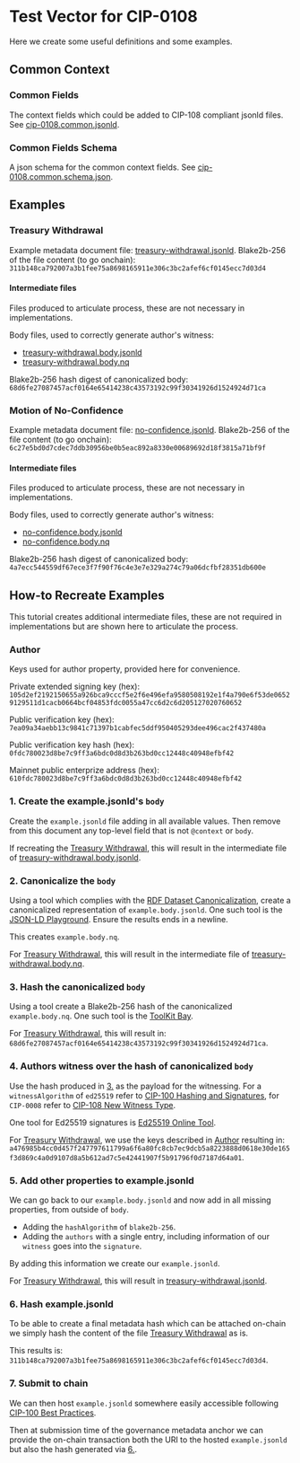 # Test Vector for CIP-0108

Here we create some useful definitions and some examples.

## Common Context

### Common Fields

The context fields which could be added to CIP-108 compliant jsonld files.
See [cip-0108.common.jsonld](./cip-0108.common.jsonld).

### Common Fields Schema

A json schema for the common context fields.
See [cip-0108.common.schema.json](./cip-0108.common.schema.json).

## Examples

### Treasury Withdrawal

Example metadata document file: [treasury-withdrawal.jsonld](./examples/treasury-withdrawal.jsonld).
Blake2b-256 of the file content (to go onchain): `311b148ca792007a3b1fee75a8698165911e306c3bc2afef6cf0145ecc7d03d4`

#### Intermediate files

Files produced to articulate process, these are not necessary in implementations.

Body files, used to correctly generate author's witness:
- [treasury-withdrawal.body.jsonld](./examples/treasury-withdrawal.body.jsonld)
- [treasury-withdrawal.body.nq](./examples/treasury-withdrawal.body.nq)

Blake2b-256 hash digest of canonicalized body: `68d6fe27087457acf0164e65414238c43573192c99f30341926d1524924d71ca`

### Motion of No-Confidence

Example metadata document file: [no-confidence.jsonld](./examples/no-confidence.jsonld).
Blake2b-256 of the file content (to go onchain): `6c27e5bd0d7cdec7ddb30956be0b5eac892a8330e00689692d18f3815a71bf9f`

#### Intermediate files

Files produced to articulate process, these are not necessary in implementations.

Body files, used to correctly generate author's witness:
- [no-confidence.body.jsonld](./examples/no-confidence.body.jsonld)
- [no-confidence.body.nq](./examples/no-confidence.body.nq)

Blake2b-256 hash digest of canonicalized body: `4a7ecc544559df67ece3f7f90f76c4e3e7e329a274c79a06dcfbf28351db600e`

## How-to Recreate Examples

This tutorial creates additional intermediate files, these are not required in implementations but are shown here to articulate the process.

### Author

Keys used for author property, provided here for convenience.

Private extended signing key (hex): `105d2ef2192150655a926bca9cccf5e2f6e496efa9580508192e1f4a790e6f53de06529129511d1cacb0664bcf04853fdc0055a47cc6d2c6d205127020760652`

Public verification key (hex):
`7ea09a34aebb13c9841c71397b1cabfec5ddf950405293dee496cac2f437480a`


Public verification key hash (hex): `0fdc780023d8be7c9ff3a6bdc0d8d3b263bd0cc12448c40948efbf42`

Mainnet public enterprize address (hex):
`610fdc780023d8be7c9ff3a6bdc0d8d3b263bd0cc12448c40948efbf42`

### 1. Create the example.jsonld's `body`

Create the `example.jsonld` file adding in all available values.
Then remove from this document any top-level field that is not `@context` or `body`.

If recreating the [Treasury Withdrawal](#treasury-withdrawal), this will result in the intermediate file of [treasury-withdrawal.body.jsonld](./examples/treasury-withdrawal.body.jsonld).

### 2. Canonicalize the `body`

Using a tool which complies with the [RDF Dataset Canonicalization](https://w3c-ccg.github.io/rdf-dataset-canonicalization/spec/), create a canonicalized representation of `example.body.jsonld`.
One such tool is the [JSON-LD Playground](https://json-ld.org/playground/).
Ensure the results ends in a newline.

This creates `example.body.nq`.

For [Treasury Withdrawal](#treasury-withdrawal), this will result in the intermediate file of [treasury-withdrawal.body.nq](./examples/treasury-withdrawal.body.nq).

### 3. Hash the canonicalized `body`

Using a tool create a Blake2b-256 hash of the canonicalized `example.body.nq`.
One such tool is the [ToolKit Bay](https://toolkitbay.com/tkb/tool/BLAKE2b_256).

For [Treasury Withdrawal](#treasury-withdrawal), this will result in: `68d6fe27087457acf0164e65414238c43573192c99f30341926d1524924d71ca`.

### 4. Authors witness over the hash of canonicalized `body`

Use the hash produced in [3.](#3-hash-the-canonicalized-body) as the payload for the witnessing. For a `witnessAlgorithm` of `ed25519` refer to [CIP-100 Hashing and Signatures](https://github.com/cardano-foundation/CIPs/blob/master/CIP-0100/README.md#hashing-and-signatures), for `CIP-0008` refer to [CIP-108 New Witness Type](./README.md#new-witness-type).

One tool for Ed25519 signatures is [Ed25519 Online Tool](https://cyphr.me/ed25519_tool/ed.html).

For [Treasury Withdrawal](#treasury-withdrawal), we use the keys described in [Author](#author) resulting in: `a476985b4cc0d457f247797611799a6f6a80fc8cb7ec9dcb5a8223888d0618e30de165f3d869c4a0d9107d8a5b612ad7c5e42441907f5b91796f0d7187d64a01`.

### 5. Add other properties to example.jsonld

We can go back to our `example.body.jsonld` and now add in all missing properties, from outside of `body`.
- Adding the `hashAlgorithm` of `blake2b-256`.
- Adding the `authors` with a single entry, including information of our `witness` goes into the `signature`.

By adding this information we create our `example.jsonld`.

For [Treasury Withdrawal](#treasury-withdrawal), this will result in [treasury-withdrawal.jsonld](./examples/treasury-withdrawal.jsonld).

### 6. Hash example.jsonld

To be able to create a final metadata hash which can be attached on-chain we simply hash the content of the file [Treasury Withdrawal](#treasury-withdrawal.jsonld) as is.

This results is: `311b148ca792007a3b1fee75a8698165911e306c3bc2afef6cf0145ecc7d03d4`.

### 7. Submit to chain

We can then host `example.jsonld` somewhere easily accessible following [CIP-100 Best Practices](https://github.com/cardano-foundation/CIPs/blob/master/CIP-0100/README.md#best-practices).

Then at submission time of the governance metadata anchor we can provide the on-chain transaction both the URI to the hosted `example.jsonld` but also the hash generated via [6.](#6-Hash-examplejsonld).
